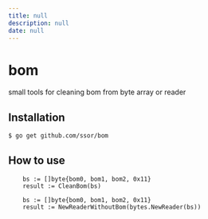 ```yaml
---
title: null
description: null
date: null
---
```


# bom

small tools for cleaning bom from byte array or reader

## Installation

```sh
$ go get github.com/ssor/bom
```

## How to use

```
	bs := []byte{bom0, bom1, bom2, 0x11}
	result := CleanBom(bs)
```

```
	bs := []byte{bom0, bom1, bom2, 0x11}
	result := NewReaderWithoutBom(bytes.NewReader(bs))

```
